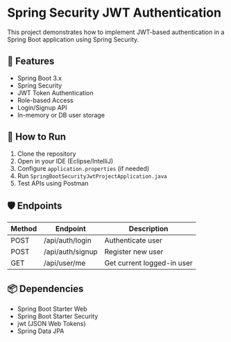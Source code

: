
# Spring Security JWT Authentication

This project demonstrates how to implement JWT-based authentication in a Spring Boot application using Spring Security.

## 🔐 Features

- Spring Boot 3.x
- Spring Security
- JWT Token Authentication
- Role-based Access
- Login/Signup API
- In-memory or DB user storage

## 🚀 How to Run

1. Clone the repository
2. Open in your IDE (Eclipse/IntelliJ)
3. Configure `application.properties` (if needed)
4. Run `SpringBootSecurityJwtProjectApplication.java`
5. Test APIs using Postman

## 🛡️ Endpoints

| Method | Endpoint         | Description               |
|--------|------------------|---------------------------|
| POST   | /api/auth/login  | Authenticate user         |
| POST   | /api/auth/signup | Register new user         |
| GET    | /api/user/me     | Get current logged-in user|

## 📦 Dependencies

- Spring Boot Starter Web
- Spring Boot Starter Security
- jwt (JSON Web Tokens)
- Spring Data JPA

